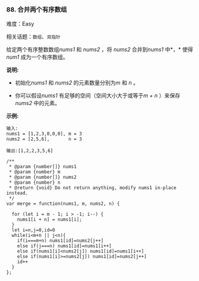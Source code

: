 ### 88. 合并两个有序数组

难度：Easy

相关话题：`数组`、`双指针`

给定两个有序整数数组*nums1* 和 *nums2* ，将 *nums2* 合并到*nums1* 中*，* 使得*num1* 成为一个有序数组。



**说明:** 




* 初始化*nums1*  和 *nums2*  的元素数量分别为*m*  和 *n* 。

* 你可以假设*nums1* 有足够的空间（空间大小大于或等于*m + n* ）来保存 *nums2*  中的元素。





**示例:** 



```
输入:
nums1 = [1,2,3,0,0,0], m = 3
nums2 = [2,5,6],       n = 3

输出:[1,2,2,3,5,6]
```

```
/**
 * @param {number[]} nums1
 * @param {number} m
 * @param {number[]} nums2
 * @param {number} n
 * @return {void} Do not return anything, modify nums1 in-place instead.
 */
var merge = function(nums1, m, nums2, n) {
  
  for (let i = m - 1; i > -1; i--) {
    nums1[i + n] = nums1[i];
  }
  let i=n,j=0,id=0
  while(i<m+n || j<n){
    if(i===m+n) nums1[id]=nums2[j++]
    else if(j===n) nums1[id]=nums1[i++]
    else if(nums1[i]<nums2[j]) nums1[id]=nums1[i++]
    else if(nums1[i]>=nums2[j]) nums1[id]=nums2[j++]
    id++
  }
};
```


